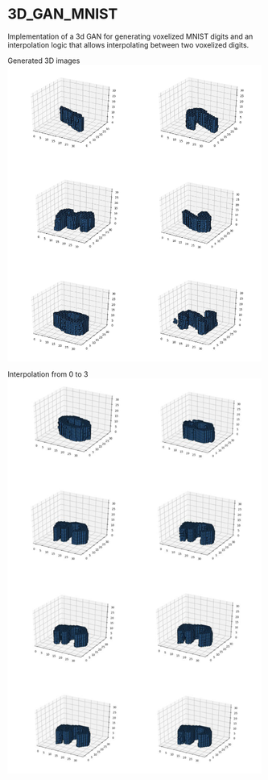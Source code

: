 # 3D_GAN_MNIST
Implementation of a 3d GAN for generating voxelized MNIST digits and an interpolation logic that allows interpolating between two voxelized digits.

Generated 3D images
![Generated 3D images](https://github.com/iamkrut/3D_GAN_MNIST/blob/master/generated_output.png)

Interpolation from 0 to 3
![Interpolation from 0 to 3](https://github.com/iamkrut/3D_GAN_MNIST/blob/master/interpolation_from_0_to_3.png)

